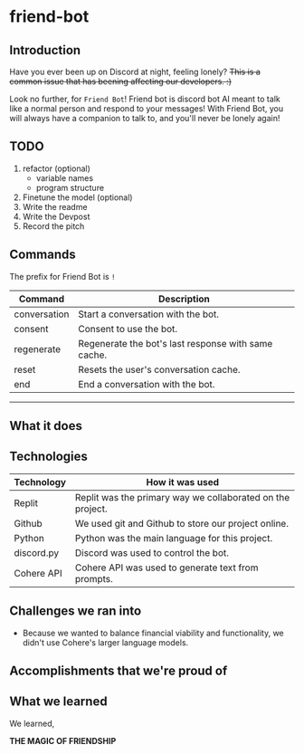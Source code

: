 # friend-bot

## Introduction

Have you ever been up on Discord at night, feeling lonely? ~~This is a common issue that has beening affecting our developers. :)~~

Look no further, for `Friend Bot`! Friend bot is discord bot AI meant to talk like a normal person and respond to your messages! 
With Friend Bot, you will always have a companion to talk to, and you'll never be lonely again!

## TODO

1. refactor (optional)
    - variable names
    - program structure
1. Finetune the model (optional)
1. Write the readme
1. Write the Devpost
1. Record the pitch

## Commands

The prefix for Friend Bot is `!`

| Command | Description |
| --- | --- |
| conversation | Start a conversation with the bot. |
| consent | Consent to use the bot. |
| regenerate | Regenerate the bot's last response with same cache. |
| reset | Resets the user's conversation cache. |
| end | End a conversation with the bot. |

---

## What it does

## Technologies

| Technology | How it was used |
| --- | --- |
| Replit | Replit was the primary way we collaborated on the project. |
| Github | We used git and Github to store our project online. |
| Python | Python was the main language for this project. |
| discord.py | Discord was used to control the bot. |
| Cohere API |Cohere API was used to generate text from prompts. |

## Challenges we ran into

- Because we wanted to balance financial viability and functionality, we didn't use Cohere's larger language models.

## Accomplishments that we're proud of

## What we learned

We learned,

**THE MAGIC OF FRIENDSHIP**
